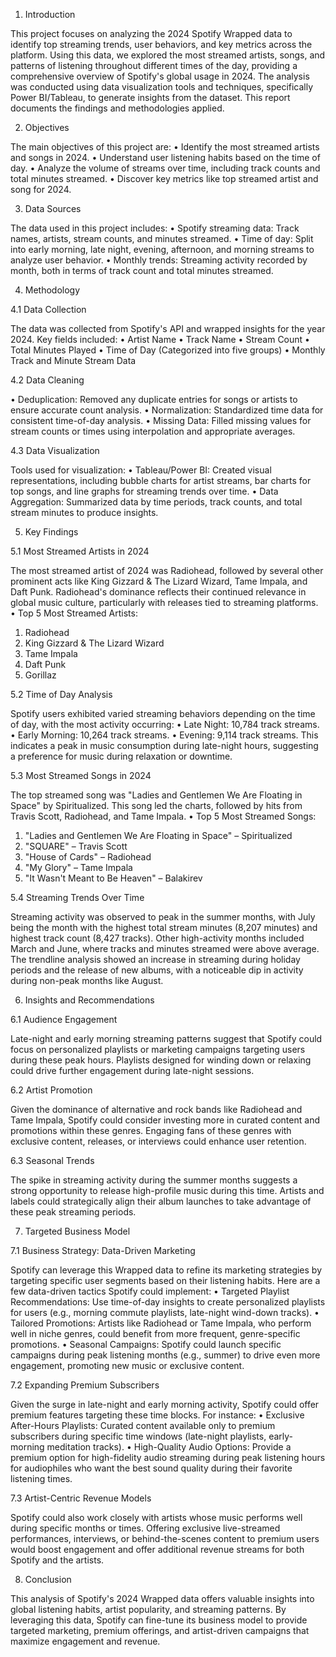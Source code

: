 1. Introduction

This project focuses on analyzing the 2024 Spotify Wrapped data to identify top streaming trends, user behaviors, and key metrics across the platform. Using this data, we explored the most streamed artists, songs, and patterns of listening throughout different times of the day, providing a comprehensive overview of Spotify's global usage in 2024.
The analysis was conducted using data visualization tools and techniques, specifically Power BI/Tableau, to generate insights from the dataset. This report documents the findings and methodologies applied.

2. Objectives

The main objectives of this project are:
•	Identify the most streamed artists and songs in 2024.
•	Understand user listening habits based on the time of day.
•	Analyze the volume of streams over time, including track counts and total minutes streamed.
•	Discover key metrics like top streamed artist and song for 2024.

3. Data Sources

The data used in this project includes:
•	Spotify streaming data: Track names, artists, stream counts, and minutes streamed.
•	Time of day: Split into early morning, late night, evening, afternoon, and morning streams to analyze user behavior.
•	Monthly trends: Streaming activity recorded by month, both in terms of track count and total minutes streamed.

4. Methodology

4.1 Data Collection

The data was collected from Spotify's API and wrapped insights for the year 2024. Key fields included:
•	Artist Name
•	Track Name
•	Stream Count
•	Total Minutes Played
•	Time of Day (Categorized into five groups)
•	Monthly Track and Minute Stream Data

4.2 Data Cleaning

•	Deduplication: Removed any duplicate entries for songs or artists to ensure accurate count analysis.
•	Normalization: Standardized time data for consistent time-of-day analysis.
•	Missing Data: Filled missing values for stream counts or times using interpolation and appropriate averages.

4.3 Data Visualization

Tools used for visualization:
•	Tableau/Power BI: Created visual representations, including bubble charts for artist streams, bar charts for top songs, and line graphs for streaming trends over time.
•	Data Aggregation: Summarized data by time periods, track counts, and total stream minutes to produce insights.

5. Key Findings

5.1 Most Streamed Artists in 2024

The most streamed artist of 2024 was Radiohead, followed by several other prominent acts like King Gizzard & The Lizard Wizard, Tame Impala, and Daft Punk. Radiohead's dominance reflects their continued relevance in global music culture, particularly with releases tied to streaming platforms.
•	Top 5 Most Streamed Artists:
1.	Radiohead
2.	King Gizzard & The Lizard Wizard
3.	Tame Impala
4.	Daft Punk
5.	Gorillaz

5.2 Time of Day Analysis

Spotify users exhibited varied streaming behaviors depending on the time of day, with the most activity occurring:
•	Late Night: 10,784 track streams.
•	Early Morning: 10,264 track streams.
•	Evening: 9,114 track streams.
This indicates a peak in music consumption during late-night hours, suggesting a preference for music during relaxation or downtime.

5.3 Most Streamed Songs in 2024

The top streamed song was "Ladies and Gentlemen We Are Floating in Space" by Spiritualized. This song led the charts, followed by hits from Travis Scott, Radiohead, and Tame Impala.
•	Top 5 Most Streamed Songs:
1.	"Ladies and Gentlemen We Are Floating in Space" – Spiritualized
2.	"SQUARE" – Travis Scott
3.	"House of Cards" – Radiohead
4.	"My Glory" – Tame Impala
5.	"It Wasn't Meant to Be Heaven" – Balakirev

5.4 Streaming Trends Over Time

Streaming activity was observed to peak in the summer months, with July being the month with the highest total stream minutes (8,207 minutes) and highest track count (8,427 tracks). Other high-activity months included March and June, where tracks and minutes streamed were above average.
The trendline analysis showed an increase in streaming during holiday periods and the release of new albums, with a noticeable dip in activity during non-peak months like August.

6. Insights and Recommendations

6.1 Audience Engagement

Late-night and early morning streaming patterns suggest that Spotify could focus on personalized playlists or marketing campaigns targeting users during these peak hours. Playlists designed for winding down or relaxing could drive further engagement during late-night sessions.

6.2 Artist Promotion

Given the dominance of alternative and rock bands like Radiohead and Tame Impala, Spotify could consider investing more in curated content and promotions within these genres. Engaging fans of these genres with exclusive content, releases, or interviews could enhance user retention.

6.3 Seasonal Trends

The spike in streaming activity during the summer months suggests a strong opportunity to release high-profile music during this time. Artists and labels could strategically align their album launches to take advantage of these peak streaming periods.

7. Targeted Business Model

7.1 Business Strategy: Data-Driven Marketing

Spotify can leverage this Wrapped data to refine its marketing strategies by targeting specific user segments based on their listening habits. Here are a few data-driven tactics Spotify could implement:
•	Targeted Playlist Recommendations: Use time-of-day insights to create personalized playlists for users (e.g., morning commute playlists, late-night wind-down tracks).
•	Tailored Promotions: Artists like Radiohead or Tame Impala, who perform well in niche genres, could benefit from more frequent, genre-specific promotions.
•	Seasonal Campaigns: Spotify could launch specific campaigns during peak listening months (e.g., summer) to drive even more engagement, promoting new music or exclusive content.

7.2 Expanding Premium Subscribers

Given the surge in late-night and early morning activity, Spotify could offer premium features targeting these time blocks. For instance:
•	Exclusive After-Hours Playlists: Curated content available only to premium subscribers during specific time windows (late-night playlists, early-morning meditation tracks).
•	High-Quality Audio Options: Provide a premium option for high-fidelity audio streaming during peak listening hours for audiophiles who want the best sound quality during their favorite listening times.

7.3 Artist-Centric Revenue Models

Spotify could also work closely with artists whose music performs well during specific months or times. Offering exclusive live-streamed performances, interviews, or behind-the-scenes content to premium users would boost engagement and offer additional revenue streams for both Spotify and the artists.

8. Conclusion

This analysis of Spotify's 2024 Wrapped data offers valuable insights into global listening habits, artist popularity, and streaming patterns. By leveraging this data, Spotify can fine-tune its business model to provide targeted marketing, premium offerings, and artist-driven campaigns that maximize engagement and revenue.

